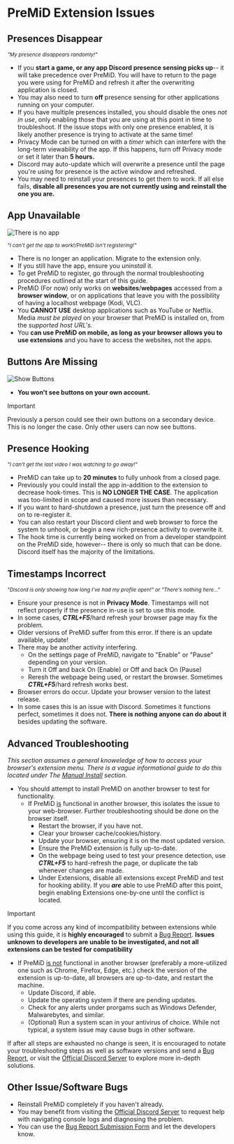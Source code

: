 # PreMiD Extension Issues

## Presences Disappear

<sub>_"My presence disappears randomly!"_</sub>

- If you **start a game, or any app Discord presence sensing picks up**-- it will take precedence over PreMiD. You will have to return to the page you were using for PreMiD and refresh it after the overwriting application is closed.
- You may also need to turn **off** presence sensing for other applications running on your computer.
- If you have multiple presences installed, you should disable the ones _not in use_, only enabling those that you are using at this point in time to troubleshoot. If the issue stops with only one presence enabled, it is likely another presence is trying to activate at the same time!
- Privacy Mode can be turned on with a _timer_ which can interfere with the long-term viewability of the app. If this happens, turn off Privacy mode or set it later than **5 hours.**
- Discord may auto-update which will overwrite a presence until the page you're using for presence is the active window and refreshed.
- You may need to reinstall your presences to get them to work. If all else fails, **disable all presences you are not currently using and reinstall the one you are.**

## App Unavailable

![There is no app](/guide-images/there-is-no-app.png)

<sub>_"I can't get the app to work!/PreMiD isn't registering!"_</sub>

- There is no longer an application. Migrate to the extension only.
- If you still have the app, ensure you _uninstall_ it.
- To get PreMiD to register, go through the normal troubleshooting procedures outlined at the start of this guide.
- PreMiD (For now) only works on **websites**/**webpages** accessed from a **browser window**, or on applications that leave you with the possibility of having a localhost webpage (Kodi, VLC).
- You **CANNOT USE** desktop applications such as YouTube or Netflix. Media _must be played_ on your browser that PreMiD is installed on, from the _supported host URL's._
- You **can **use PreMiD on mobile,** as long as your browser allows you to use extensions** and you have to access the websites, not the apps.

## Buttons Are Missing

![Show Buttons](/guide-images/gu-p4-buttons.png)

- **You won't see buttons on your own account.**

> [!IMPORTANT]
> Previously a person could see their own buttons on a secondary device. This is no longer the case. Only other users can now see buttons.

## Presence Hooking

<sub>_"I can't get the last video I was watching to go away!"_</sub>

- PreMiD can take up to **20 minutes** to fully unhook from a closed page.
- Previously you could install the app in-addition to the extension to decrease hook-times. This is **NO LONGER THE CASE**. The application was too-limited in scope and caused more issues than necessary.
- If you want to hard-shutdown a presence, just turn the presence off and on to re-register it.
- You can also restart your Discord client and web browser to force the system to unhook, or begin a new rich-presence activity to overwrite it.
- The hook time is currently being worked on from a developer standpoint on the PreMiD side, however-- there is only so much that can be done. Discord itself has the majority of the limitations.

## Timestamps Incorrect

<sub>_"Discord is only showing how long I've had my profile open!" or "There's nothing here..."_</sub>

- Ensure your presence is not in **Privacy Mode**. Timestamps will not reflect properly if the presence in-use is set to use this mode.
- In some cases, ***CTRL+F5***/hard refresh your browser page may fix the problem. 
- Older versions of PreMiD suffer from this error. If there is an update available, update!
- There may be another activity interfering. 
    - On the settings page of PreMiD, navigate to "Enable" or "Pause" depending on your version. 
    - Turn it Off and back On (Enable) or Off and back On (Pause)
    - Reresh the webpage being used, or restart the browser. Sometimes ***CTRL+F5***/hard refresh works best. 
- Browser errors do occur. Update your browser version to the latest release. 
- In some cases this is an issue with Discord. Sometimes it functions perfect, sometimes it does not. **There is nothing anyone can do about it** besides updating the software. 

## Advanced Troubleshooting

_This section assumes a general knoweledge of how to access your browser's extension menu. There is a vague informational guide to do this located under The [Manual Install](../manual-install.md#manually-installingno-extension-store/manual-install.md) section._

- You should attempt to install PreMiD on another browser to test for functionality.
  - If PreMiD <ins>is</ins> functional in another browser, this isolates the issue to your web-browser. Further troubleshooting should be done on the browser itself.
    - Restart the browser, if you have not.
    - Clear your browser cache/cookies/history.
    - Update your browser, ensuring it is on the most updated version.
    - Ensure the PreMiD extension is fully up-to-date.
    - On the webpage being used to test your presence detection, use **_CTRL+F5_** to hard-refresh the page, or duplicate the tab whenever changes are made.
    - Under Extensions, disable all extensions except PreMiD and test for hooking ability. If you **_are_** able to use PreMiD after this point, begin enabling Extensions one-by-one until the conflict is located.

> [!IMPORTANT]
> If you come across any kind of incompatibility between extensions while using this guide, it is **highly encouraged** to submit a [Bug Report](https://github.com/PreMiD/Presences/issues/new?assignees=&labels=bug%2Cneeds+repro&template=bug_report.yml). **Issues unknown to developers are unable to be investigated, and not all extensions can be tested for compatibility**

- If PreMiD <ins>is not</ins> functional in another browser (preferably a more-utilized one such as Chrome, Firefox, Edge, etc.) check the version of the extension is up-to-date, all browsers are up-to-date, and restart the machine.
  - Update Discord, if able.
  - Update the operating system if there are pending updates.
  - Check for any alerts under prorgams such as Windows Defender, Malwarebytes, and similar.
  - (Optional) Run a system scan in your antivirus of choice. While not typical, a system issue may cause bugs in other software.

If after all steps are exhausted no change is seen, it is encouraged to notate your troubleshooting steps as well as software versions and send a [Bug Report](https://github.com/PreMiD/Presences/issues/new?assignees=&labels=bug%2Cneeds+repro&template=bug_report.yml), or visit the [Official Discord Server](https://discord.premid.app/) to explore more in-depth solutions.

## Other Issue/Software Bugs

- Reinstall PreMiD completely if you haven't already.
- You may benefit from visiting the [Official Discord Server](https://discord.premid.app/) to request help with navigating console logs and diagnosing the problem.
- You can use the [Bug Report Submission Form](https://github.com/PreMiD/Presences/issues/new?assignees=&labels=bug%2Cneeds+repro&template=bug_report.yml) and let the developers know.
